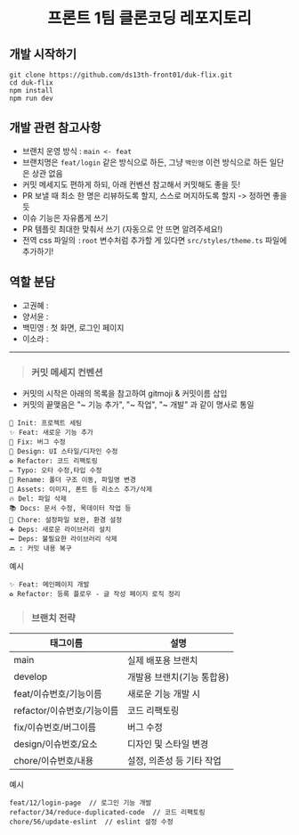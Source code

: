 # <div align="center"> 프론트 1팀 클론코딩 레포지토리 </div>

## 개발 시작하기

```
git clone https://github.com/ds13th-front01/duk-flix.git
cd duk-flix
npm install
npm run dev
```


## 개발 관련 참고사항
- 브랜치 운영 방식 : `main <- feat`
- 브랜치명은 `feat/login` 같은 방식으로 하든, 그냥 `백민영` 이런 방식으로 하든 일단은 상관 없음
- 커밋 메세지도 편하게 하되, 아래 컨벤션 참고해서 커밋해도 좋을 듯!
- PR 보낼 때 최소 한 명은 리뷰하도록 할지, 스스로 머지하도록 할지 -> 정하면 좋을 듯
- 이슈 기능은 자유롭게 쓰기
- PR 템플릿 최대한 맞춰서 쓰기 (자동으로 안 뜨면 알려주세요!)
- 전역 css 파일의 `:root` 변수처럼 추가할 게 있다면 `src/styles/theme.ts` 파일에 추가하기!


## 역할 분담
- 고권혜 :
- 양서윤 :
- 백민영 : 첫 화면, 로그인 페이지
- 이소라 :


---

> ### 커밋 메세지 컨벤션
- 커밋의 시작은 아래의 목록을 참고하여 gitmoji & 커밋이름 삽입
- 커밋의 끝맺음은 "~ 기능 추가", "~ 작업", "~ 개발" 과 같이 명사로 통일
```
🎉 Init: 프로젝트 세팅
✨ Feat: 새로운 기능 추가
🐛 Fix: 버그 수정
🎨 Design: UI 스타일/디자인 수정
♻️ Refactor: 코드 리팩토링
✏️ Typo: 오타 수정,타입 수정
🚚 Rename: 폴더 구조 이동, 파일명 변경
🍱 Assets: 이미지, 폰트 등 리소스 추가/삭제
🔥 Del: 파일 삭제
📚 Docs: 문서 수정, 목데이터 작업 등
🔧 Chore: 설정파일 보완, 환경 설정
➕ Deps: 새로운 라이브러리 설치
➖ Deps: 불필요한 라이브러리 삭제
🔙 : 커밋 내용 복구
```
예시
```
✨ Feat: 메인페이지 개발
♻️ Refactor: 등록 플로우 - 글 작성 페이지 로직 정리
```


> ### 브랜치 전략
|태그이름|설명|
|--------|-------|
|main|실제 배포용 브랜치|
|develop|개발용 브랜치(기능 통합용)|
|feat/이슈번호/기능이름|새로운 기능 개발 시|
|refactor/이슈번호/기능이름|코드 리팩토링|
|fix/이슈번호/버그이름|버그 수정|
|design/이슈번호/요소|디자인 및 스타일 변경|
|chore/이슈번호/내용|설정, 의존성 등 기타 작업|

예시
```
feat/12/login-page  // 로그인 기능 개발
refactor/34/reduce-duplicated-code  // 코드 리팩토링
chore/56/update-eslint  // eslint 설정 수정
```
